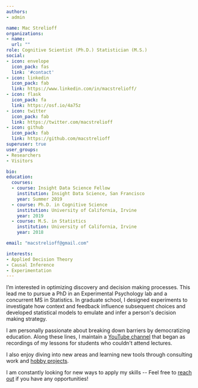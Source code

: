 ```yaml
---
authors:
- admin

name: Mac Strelioff
organizations:
- name: 
  url: ""
role: Cognitive Scientist (Ph.D.) Statistician (M.S.)
social:
- icon: envelope
  icon_pack: fas
  link: '#contact'
- icon: linkedin
  icon_pack: fab
  link: https://www.linkedin.com/in/macstrelioff/
- icon: flask
  icon_pack: fa
  link: https://osf.io/4a75z
- icon: twitter
  icon_pack: fab
  link: https://twitter.com/macstrelioff
- icon: github
  icon_pack: fab
  link: https://github.com/macstrelioff
superuser: true
user_groups:
- Researchers
- Visitors

bio: 
education:
  courses:
  - course: Insight Data Science Fellow
    institution: Insight Data Science, San Francisco
    year: Summer 2019
  - course: Ph.D. in Cognitive Science
    institution: University of California, Irvine
    year: 2019
  - course: M.S. in Statistics
    institution: University of California, Irvine
    year: 2018

email: "macstrelioff@gmail.com"

interests:
- Applied Decision Theory
- Causal Inference
- Experimentation
---
```


<!-- Work goals and interests -->
I’m interested in optimizing discovery and decision making processes. This lead me to pursue a PhD in an Experimental Psychology lab and a concurrent MS in Statistics. In graduate school, I designed experiments to investigate how context and feedback influence subsequent choices and developed statistical models to emulate and infer a person's decision making strategy.

<!-- Interesting passion -->
I am personally passionate about breaking down barriers by democratizing education. Along these lines, I maintain a [YouTube channel](https://www.youtube.com/channel/UC8KypaF6w6K0SO6KLvyst8w) that began as recordings of my lessons for students who couldn't attend lectures. 

<!-- more interesting passion -->
I also enjoy diving into new areas and learning new tools through consulting work and [hobby projects](https://macstrelioff.github.io/MacStrelioff/data-science/). 
<!-- call to action -->
I am constantly looking for new ways to apply my skills -- Feel free to [reach out](https://www.linkedin.com/in/macstrelioff/) if you have any opportunities!

<!--
TODO:

- Update website:
- - Change bio as to not pidgeonhole myself? 
- - Change project descriptions to answer common interview questions 'tell me about X project'
- - Change bio page to be product focused
- - Refine DS fundamentals pages
- - Add video presentations of my work, and a video 'about me'

- 1 LI message a day
- - Elena Grewal, Ph.D., Head of Data Science at Airbnb (We're hiring!)

- 1 job application a day

- 1 DS video every 3 days
- - Google question one
- - About me (landing page on my channel)
- - Project descriptions
- - What is probability, really??
- - What is a probability mass function?
- - Behavioral questions (use general titles for these to attract a large audience)
- - How I Get Free Bitcoin With This Simple Python Script (And You Can Too!)

- DS Projects for my GitHub:
- - Intent modeling of AirBnb users, based on Pintrest intent modeling paper, but using an online model that updates the probability that a user is planning to book or not book, and infers where they are planning to book :D
- - - naieve bayes, or knn to get distributions of behavior, and maybe distributions of behavior conditional on previous behaviors (behavior transitions) for each class -- then use these to update probability of belonging to a class. 
- - Instacart, a item utility over time model applied to instacart data!
- - - so, model an increasing preference from a user for an item, based on 
- - - could help improve recommendations or target ads
- - - generatively, related to items being depleated or craved periodically
- - maybe intent modeling for the airbnb dataset?

- Causal Inference:
- - illness treatment, symptom, condition: https://www.kaggle.com/flaredown/flaredown-autoimmune-symptom-tracker/kernels
- - RTB paper collection: https://github.com/wnzhang/rtb-papers

- Programming:
- - Kaggle tutorials (https://www.kaggle.com/learn/overview)
- - Cracking the Coding Interview, put solutions on GitHub, walkthrough on YouTube
- - something on quantopian? Work through their python tutorials?

-->




